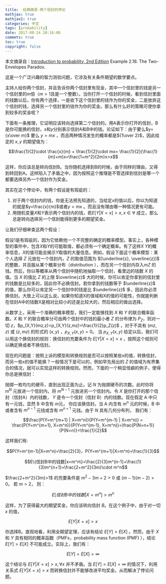 ```yaml
---
title:  经典摘录-两个信封的悖论 
mathjax: true
mathjax2: true
categories: 中文
tags: [probability]
date: 2017-08-24 20:16:00
commets: true
toc: true
copyright: false
---
```


本文摘录自：[Introduction to probability, 2nd Edition](http://www.athenasc.com/probbook.html) Example 2.18. The Two-Envelopes Paradox.  

这是一个广泛兴趣的智力测验问题，它涉及有关条件期望的数学要点。

主持人给你两个信封，并且告诉你两个信封里有现金，其中一个信封里的钱是另一个信封里的$m$倍（$m>1$且是一个整数）。当你打开一个信封的时候，看到信封里面的钱数以后，你有两个选择，一是收下这个信封里的钱作为你的奖金，二是放弃这个信封的钱，选择另一个信封里的钱作为你的奖金。那么有什么好的策略可使你拿到较多的奖金呢？

下面有一条推理，它证明应该转向选择第二个信封的。用A表示你打开的信封，B 是你可能换的信封，$x$和$y$分别表示信封A和B中的钱。论证如下：由于要么$y={x\over m}$ 要么 $y=mx$ ，而且两种情况发生的概率都是${1\over 2}$，因此给定的 $x,y$ 的期望值为： 

$$\frac{1}{2}\cdot \frac{x}{m} + \frac{1}{2}\cdot mx= \frac{1}{2}(\frac{1}{m}+m)x=\frac{1+m^2}{2m}x>x$$

这样，你应该总是转向信封B。当你随机选择到B的时候，由于同样的理由，又得到转回到A。这样陷入了矛盾之中，因为按照这个推理是不管选择到信封是哪一个都要选择另外一个信封作为奖金。

其实在这个悖论中，有两个假设是有瑕疵的：

1.  对于两个信封内的钱，你是无法预先知道的，当给定$x$的值以后，你以为知道的就是$y=\frac{x}{m}$或者$y=mx$ 。而且没有理由哪一种情况更有可能。
2.  用随机变量$X$和$Y$表示两个信封内的钱，若$E[Y|X=x]>x, x\in \forall$ 成立，那么总是转向选择另一个信封能得到更多的期望奖金。

让我们仔细审查这两个假设：

假设1是有瑕疵的，因为它依赖他一个不完整的确定的概率模型。事实上，各种模型的事件中，包含$X$和$Y$的可能取值，都必须有一个确定概率。有了这样$X$ $Y$的概率信息，$X$的值可能会揭示$Y$取值的大量信息。例如，假设下面这个概率模型：某个人选择 $Z$ 元放在一个信封内，$Z$ 的取值范围为 $[\underline{z}, \overline{z}]$ 的整数，并且服从某个概率分布（distribution ），而在另一个信封内存入$mZ$ 的钱。然后，你以等概率从两个信封中随机地抽取一个信封，看里边的钱数 $X$ 的值。当 $X$ 的值比 $Z$ 的上限 $\overline{z}$ 大的时候，你可以肯定你拿到的信封里的钱数是比较多的，因此你不必换信封。若你拿到的钱数等于 $\underline{z}$ 的值，那么你可以肯定另一个信封中的钱是比 $\underline{z}$ 多，因此你必须换信封。大致上可以这么说，如果你知道X的值域和X的值的可能性，你就能判断在信封A中的钱数X是相对比较小的还是比较大的，然后相应的做出选择。

从数学上，采用一个准确的概率模型，我们一定能够找到 $X$ 和 $Y$ 的联合概率函数。$X$ 和 $Y$ 的联合概率分可由两个信封中的钱的最小者 $Z$ 的分布律为 $P_Z$，则对一切 $z$，$p_{X,Y}(mz,z)=p_{X,Y}(z,mz)=\frac{1}{2}p_Z(z)$ ，对于不具有 $(mz, z)$ 或 $(z,mz)$ 的形式的 $(x,y)$ ，$p_{X,Y}(x,y)=0$。 当 $p_{X,Y}(x,y)$ 给定以后，我们可以用这个换信封的规则：换信封的充要条件为 $E[Y|X=x]>x$ ，按照这个规则可以确定换或者不换信封。

现在的问题是：按照上诉的模型和转换规则是否可以按照某些x的值，转换信封，而另一些x的值不能换？一般情况下是可以的，例如早先局出的 $Z$ 的值域为有界集合的情况，就可以实现这样的转换规则。然而，下面的一个稍显怪癖的例子，使得你总是换信封：

​抛掷一枚均匀的硬币，直到出现正面为止。记 $N$ 为抛掷硬币的次数。此时你将 $m^N$ 元放进一个信封内，将 $m^{N-1}$ 元放进另一个信封内。令 $X$ 是你打开的那个信封（信封A）内的钱数， $Y$ 是令一个信封（信封 B）内的钱数。现在假定 A 中只有一元钱，显然 B 中含有 $m$元， 你应该换信封。当 A 内含有 $m^n$ 元的时候，B 中或者含有 $m^{n-1}$ 元钱或含有 $m^{n+1}$ 元钱。由于 $N$ 具有几何分布列， 我们有：

$$\frac{P(Y=m^{m+1} | X=m^n)}{P(Y=m^{m-1} | X=m^n)} = \frac{P(Y=m^{m+1}, X=m^n)}{P(Y=m^{m-1}, X=m^n)}=\frac{P(N=n+1)}{P(N=n)}=\frac{1}{2}$$

这样我们有:

$$P(Y=m^{m-1}|X=m^n)=\frac{2}{3}，P(Y=m^{m+1}|X=m^n)=\frac{1}{3}$$

$$E\{信封B中的钱数|x=m^n\}=\frac{2}{3}m^{n-1}+\frac{1}{3}m^{n+1}=\frac{2+m^2}{3m}\cdot m^n$$

$\frac{2+m^2}{3m}>1$ 的充要条件是 $m^2-3m + 2 > 0$ 或 $(m-1)(m-2)>0$。 若 $m>2$， 则：

$$E[信封 B 中的钱数 | X=m^n]>m^n$$

这样，为了获得最大的期望奖金，你应该转向信封 $B$。在这个例子中，由于对一切 $x$ 的值，

$$E[Y|X=x]>x$$

你选择B。直观地看，利用全期望定理，应该有结论 $E[Y]>E[X]$ 。然而，由于 $X$ 和 $Y$ 具有相同的概率函数（PMFs，probability mass function (PMF) ），结论$E[Y]>E[X]$ 不可能成立。实际上，我们有：

$$E[Y]=E[X]=\infty$$

这个结论与 $E[Y|X=x]>x, \forall x$ 并不矛盾。当 $E[Y]=E[X]=\infty$ 的情况下，利用关系式 $E[Y|X=x] > x$ 而转换信封并不能够改进平均奖金。从而解决了悖论问题。